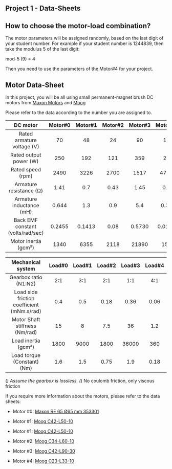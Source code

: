 ## Project 1 - Data-Sheets

## How to choose the motor-load combination?

The motor parameters will be assigned randomly, based on the last digit of your student number. For example if your student number is 1244839, then take the modulus 5 of the last digit:

mod-5 (9) = 4

Then you need to use the parameters of the Motor#4 for your project.

## Motor Data-Sheet

In this project, you will be all using small permanent-magnet brush DC motors from [Maxon Motors](http://www.maxonmotor.com) and [Moog](http://www.moog.com/)

Please refer to the data according to the number you are assigned to.

| DC motor| Motor#0| Motor#1| Motor#2| Motor#3| Motor#4|
| :-----: |:-----:| :----:|:-----:| :----:|:-----:|
| Rated armature voltage (V) | 70 | 48 | 24 | 90 | 12 |
| Rated output power (W)| 250 | 192 | 121 | 359 | 26 |
| Rated speed (rpm)  | 2490 | 3226 | 2700 | 1517 | 4700 |
| Armature resistance (Ω)    | 1.41 | 0.7 | 0.43 | 1.45 | 0.6 |
| Armature inductance (mH)    | 0.644 | 1.3 | 0.9 | 5.4 | 0.35 |
| Back EMF constant (volts/rad/sec)|0.2455 | 0.1413 | 0.08 | 0.5730 | 0.0191 |
| Motor inertia (gcm²) | 1340 |6355| 2118 | 21890 | 155 |

| Mechanical system| Load#0| Load#1| Load#2| Load#3| Load#4|
| :--------------: |:-----:| :----:|:-----:| :----:|:-----:|
| Gearbox ratio (N1:N2)         | 2:1 | 3:1 | 2:1 | 1:1 | 4:1 |
| Load side friction coefficient (mNm.s/rad)| 0.4 | 0.5 | 0.18 | 0.36 | 0.06 |
| Motor Shaft stiffness (Nm/rad)   | 15 | 8 | 7.5 | 36 | 1.2 |
| Load inertia (gcm²)            | 1800 | 9000 | 1800 | 36000 | 360 |
| Load torque (Constant) (Nm)       | 1.6 | 1.5 | 0.75 | 1.9 | 0.18 |

(*) Assume the gearbox is lossless.
(*) No coulomb friction, only viscous friction


If you require more information about the motors, please refer to the data sheets:

- Motor #0: [Maxon RE 65 Ø65 mm 353301](http://www.maxonmotor.com/medias/sys_master/root/8820831158302/16-188-EN.pdf)  

- Motor #1: [Moog C42-L50-10](www.peromatic.ch/fileadmin/user_upload/PDF/MOOG/DC_MOTOREN/C42.pdf)

- Motor #1: [Moog C42-L50-10](http://www.peromatic.ch/fileadmin/user_upload/PDF/MOOG/DC_MOTOREN/C42.pdf)

- Motor #2: [Moog C34-L60-10](http://www.moog.com/content/dam/moog/literature/MCG/moc23series.pdf)

- Motor #3: [Moog C42-L90-30](http://www.peromatic.ch/fileadmin/user_upload/PDF/MOOG/DC_MOTOREN/C42.pdf)

- Motor #4:  [Moog C23-L33-10](http://www.moog.com/content/dam/moog/literature/MCG/moc23series.pdf)


<!--- Diger Motor Datalari
http://www.moog.com/literature/MCG/moc23series.pdf
http://w3app.siemens.com/mcms/infocenter/dokumentencenter/ld/Documentsu20Catalogs/dc-motor/da12-2008-en.pdf
http://ecatalog.weg.net/files/wegnet/WEG-specification-of-electric-motors-50039409-manual-english.pdf
http://www.maxonmotor.com/maxon/view/category/motor?target=filter&filterCategory=DC-max
http://www.kollmorgen.com/en-us/products/motors/brush-dc/permanent-magnet-dc-pmdc/
http://www.moog.com/literature/MCG/moc23series.pdf
-->
